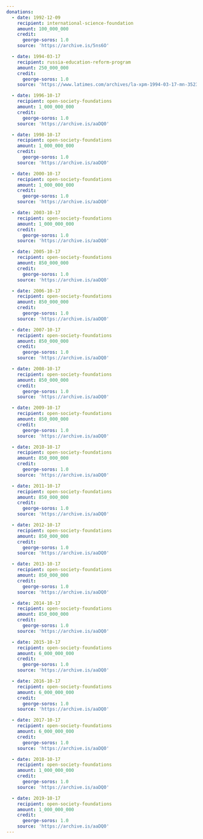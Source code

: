 ```yaml
---
donations:
  - date: 1992-12-09
    recipient: international-science-foundation
    amount: 100_000_000
    credit:
      george-soros: 1.0
    source: 'https://archive.is/5ns6O'

  - date: 1994-03-17
    recipient: russia-education-reform-program
    amount: 250_000_000
    credit:
      george-soros: 1.0
    source: 'https://www.latimes.com/archives/la-xpm-1994-03-17-mn-35234-story.html'

  - date: 1996-10-17
    recipient: open-society-foundations
    amount: 1_000_000_000
    credit:
      george-soros: 1.0
    source: 'https://archive.is/aaDQ0'

  - date: 1998-10-17
    recipient: open-society-foundations
    amount: 1_000_000_000
    credit:
      george-soros: 1.0
    source: 'https://archive.is/aaDQ0'

  - date: 2000-10-17
    recipient: open-society-foundations
    amount: 1_000_000_000
    credit:
      george-soros: 1.0
    source: 'https://archive.is/aaDQ0'

  - date: 2003-10-17
    recipient: open-society-foundations
    amount: 1_000_000_000
    credit:
      george-soros: 1.0
    source: 'https://archive.is/aaDQ0'

  - date: 2005-10-17
    recipient: open-society-foundations
    amount: 850_000_000
    credit:
      george-soros: 1.0
    source: 'https://archive.is/aaDQ0'

  - date: 2006-10-17
    recipient: open-society-foundations
    amount: 850_000_000
    credit:
      george-soros: 1.0
    source: 'https://archive.is/aaDQ0'

  - date: 2007-10-17
    recipient: open-society-foundations
    amount: 850_000_000
    credit:
      george-soros: 1.0
    source: 'https://archive.is/aaDQ0'

  - date: 2008-10-17
    recipient: open-society-foundations
    amount: 850_000_000
    credit:
      george-soros: 1.0
    source: 'https://archive.is/aaDQ0'

  - date: 2009-10-17
    recipient: open-society-foundations
    amount: 850_000_000
    credit:
      george-soros: 1.0
    source: 'https://archive.is/aaDQ0'

  - date: 2010-10-17
    recipient: open-society-foundations
    amount: 850_000_000
    credit:
      george-soros: 1.0
    source: 'https://archive.is/aaDQ0'

  - date: 2011-10-17
    recipient: open-society-foundations
    amount: 850_000_000
    credit:
      george-soros: 1.0
    source: 'https://archive.is/aaDQ0'

  - date: 2012-10-17
    recipient: open-society-foundations
    amount: 850_000_000
    credit:
      george-soros: 1.0
    source: 'https://archive.is/aaDQ0'

  - date: 2013-10-17
    recipient: open-society-foundations
    amount: 850_000_000
    credit:
      george-soros: 1.0
    source: 'https://archive.is/aaDQ0'

  - date: 2014-10-17
    recipient: open-society-foundations
    amount: 850_000_000
    credit:
      george-soros: 1.0
    source: 'https://archive.is/aaDQ0'

  - date: 2015-10-17
    recipient: open-society-foundations
    amount: 6_000_000_000
    credit:
      george-soros: 1.0
    source: 'https://archive.is/aaDQ0'

  - date: 2016-10-17
    recipient: open-society-foundations
    amount: 6_000_000_000
    credit:
      george-soros: 1.0
    source: 'https://archive.is/aaDQ0'

  - date: 2017-10-17
    recipient: open-society-foundations
    amount: 6_000_000_000
    credit:
      george-soros: 1.0
    source: 'https://archive.is/aaDQ0'

  - date: 2018-10-17
    recipient: open-society-foundations
    amount: 1_000_000_000
    credit:
      george-soros: 1.0
    source: 'https://archive.is/aaDQ0'

  - date: 2019-10-17
    recipient: open-society-foundations
    amount: 1_000_000_000
    credit:
      george-soros: 1.0
    source: 'https://archive.is/aaDQ0'
---
```

